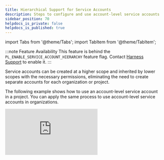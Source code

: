 ```yaml
---
title: Hierarchical Support for Service Accounts
description: Steps to configure and use account-level service accounts at project level.
sidebar_position: 70
helpdocs_is_private: false
helpdocs_is_published: true
---
```


import Tabs from '@theme/Tabs';
import TabItem from '@theme/TabItem';


:::note Feature Availability
This feature is behind the `PL_ENABLE_SERVICE_ACCOUNT_HIERARCHY` feature flag. Contact [Harness Support](mailto:support@harness.io) to enable it.
:::

Service accounts can be created at a higher scope and inherited by lower scopes with the necessary permissions, eliminating the need to create separate accounts for each organization or project.

The following example shows how to use an account-level service account in a project. You can apply the same process to use account-level service accounts in organizations.

<Tabs>
<TabItem label="Interactive" value="interactive">
   <iframe src="https://app.tango.us/app/embed/d998701a-487a-4dd3-b2f2-45869a797143" 
           style={{ minHeight: '640px', width: '80%', height: '100%', border: 'none' }}
        sandbox="allow-scripts allow-top-navigation-by-user-activation allow-popups allow-same-origin"
        security="restricted"
        title="Revoke Tokens in Harness"
        referrerPolicy="strict-origin-when-cross-origin"
        frameBorder="0"
        allowFullScreen
        />
</TabItem>
<TabItem label="Manual" value="manual">
### Step 1: Create account-level service account

Create a [Service Account](./add-and-manage-service-account.md#create-a-service-account) at the account level. This service account can then be inherited by organizations or projects.

### Step 2: Create project-level role and resource group

In your target project:
   - Create a [Role](./add-manage-roles.md#create-a-role) with the required permissions
   - Create a [Resource Group](./add-resource-groups.md#create-a-resource-group) defining what resources can be accessed

:::note
Roles and resource groups can only be modified at the scope where they were originally assigned. Inherited roles and resource groups are visible at lower scopes but cannot be edited there.
:::

### Step 3: Inherit and assign permissions

1. Navigate to **Project Settings** → **Access Control** → **Service Accounts**

2. Select **Inherit Service Account & Assign Roles**

3. Choose your account-level service account

4. Assign the project-level role and resource group

5. Select **Apply**

The service account is now available for this project.
</TabItem>
</Tabs>

:::note

When a service account is inherited from the account scope to a project scope, the system automatically assigns the Organization Viewer role to that service account for the organization containing the project. The role assignment is also recorded in the Audit Logs.

If this role assignment is removed, the service account may lose access to the Organization.
:::

## Benefits

- **Centralized Service Account Management**: Reduces the need to create and manage multiple service accounts for each project.

- **Simplified Permissions**: Easily manage permissions at the project level by assigning roles to service accounts created at the account or organization level.

- **Seamless Pipeline Execution**: One or more service accounts can be given the necessary permissions, if required, to execute pipelines from multiple projects.

## Additional Resources
For more information on how to manage service accounts, create roles, and assign permissions in Harness, refer to the following documentation on Harness Developer Hub:

- [Managing Service Accounts](./add-and-manage-service-account.md)

- [Creating and Managing Roles](./add-manage-roles.md)

- [Assigning Roles and Permissions](./rbac-in-harness.md)